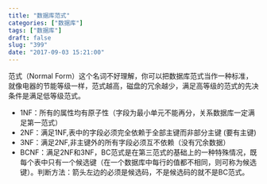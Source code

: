```yaml
---
title: "数据库范式"
categories: ["数据库"]
tags: ["数据库"]
draft: false
slug: "399"
date: "2017-09-03 15:21:00"
---
```


范式（Normal Form）这个名词不好理解，你可以把数据库范式当作一种标准，就像电器的节能等级一样，范式越高，磁盘的冗余越少，满足高等级的范式的先决条件是满足低等级范式。

- 1NF：所有的属性均有原子性（字段为最小单元不能再分，关系数据库一定满足第一范式）
- 2NF：满足1NF,表中的字段必须完全依赖于全部主键而非部分主键 (要有主键)
- 3NF：满足2NF,非主键外的所有字段必须互不依赖（没有冗余数据）
- BCNF：满足2NF和3NF，BC范式是在第三范式的基础上的一种特殊情况，既每个表中只有一个候选键（在一个数据库中每行的值都不相同，则可称为候选键）。判断方法：箭头左边的必须是候选码，不是候选码的就不是BC范式。
